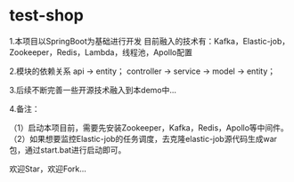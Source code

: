 # test-shop

1.本项目以SpringBoot为基础进行开发
  目前融入的技术有：Kafka，Elastic-job，Zookeeper，Redis，Lambda，线程池，Apollo配置
  


2.模块的依赖关系
 api -> entity；
 controller -> service -> model -> entity；


3.后续不断完善一些开源技术融入到本demo中...

4.备注：

（1）启动本项目前，需要先安装Zookeeper，Kafka，Redis，Apollo等中间件。
（2）如果想要监控Elastic-job的任务调度，去克隆elastic-job源代码生成war包，通过start.bat进行启动即可。


欢迎Star，欢迎Fork...
